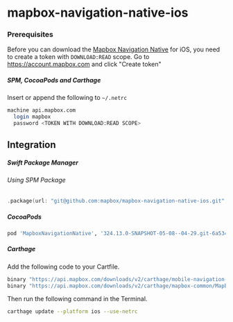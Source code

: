 # mapbox-navigation-native-ios

### Prerequisites

Before you can download the [Mapbox Navigation Native](https://github.com/mapbox/mapbox-navigation-native) for iOS, you need to create a token with `DOWNLOAD:READ` scope.
Go to https://account.mapbox.com and click "Create token"

##### SPM, CocoaPods and Carthage
Insert or append the following to `~/.netrc`

```bash
machine api.mapbox.com
  login mapbox
  password <TOKEN WITH DOWNLOAD:READ SCOPE>
```

## Integration

##### Swift Package Manager

###### Using SPM Package

```swift
.package(url: "git@github.com:mapbox/mapbox-navigation-native-ios.git", from: "324.13.0-SNAPSHOT-05-08--04-29.git-6a5342c-SNAPSHOT.0508T1439Z.03d5992"),
```

##### CocoaPods

```ruby
pod 'MapboxNavigationNative', '324.13.0-SNAPSHOT-05-08--04-29.git-6a5342c-SNAPSHOT.0508T1439Z.03d5992'
```

##### Carthage

Add the following code to your Cartfile.

```bash
binary "https://api.mapbox.com/downloads/v2/carthage/mobile-navigation-native/MapboxNavigationNative.json" == 324.13.0-SNAPSHOT-05-08--04-29.git-6a5342c-SNAPSHOT.0508T1439Z.03d5992
binary "https://api.mapbox.com/downloads/v2/carthage/mapbox-common/MapboxCommon-ios.json" == 24.13.0-SNAPSHOT-05-08--04-29.git-6a5342c
```

Then run the following command in the Terminal.
```bash
carthage update --platform ios --use-netrc
```
